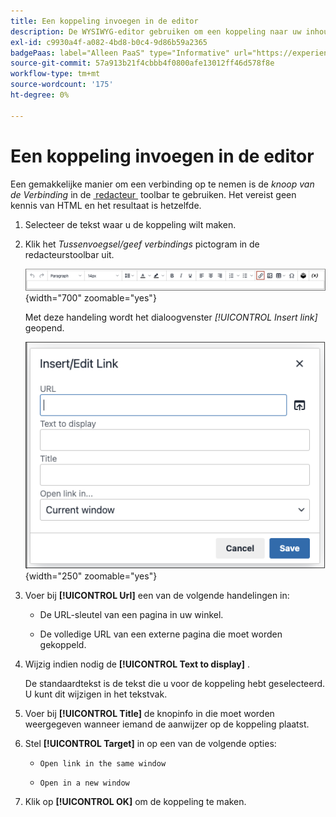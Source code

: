 ```yaml
---
title: Een koppeling invoegen in de editor
description: De WYSIWYG-editor gebruiken om een koppeling naar uw inhoud toe te voegen
exl-id: c9930a4f-a082-4bd8-b0c4-9d86b59a2365
badgePaas: label="Alleen PaaS" type="Informative" url="https://experienceleague.adobe.com/nl/docs/commerce/user-guides/product-solutions" tooltip="Is alleen van toepassing op Adobe Commerce op Cloud-projecten (door Adobe beheerde PaaS-infrastructuur) en op projecten in het veld."
source-git-commit: 57a913b21f4cbbb4f0800afe13012ff46d578f8e
workflow-type: tm+mt
source-wordcount: '175'
ht-degree: 0%

---
```


# Een koppeling invoegen in de editor

Een gemakkelijke manier om een verbinding op te nemen is de _knoop van de Verbinding_ in de [&#x200B; redacteur &#x200B;](editor.md) toolbar te gebruiken. Het vereist geen kennis van HTML en het resultaat is hetzelfde.

1. Selecteer de tekst waar u de koppeling wilt maken.

1. Klik het _Tussenvoegsel/geef verbindings_ pictogram in de redacteurstoolbar uit.

   ![&#x200B; de toolbar van de Redacteur - de Verbinding van het Tussenvoegsel &#x200B;](./assets/editor-toolbar-link-button.png){width="700" zoomable="yes"}

   Met deze handeling wordt het dialoogvenster _[!UICONTROL Insert link]_&#x200B;geopend.

   ![&#x200B; Redacteur - de verbindingsdialoog van het Tussenvoegsel &#x200B;](./assets/editor-dialog-insert-link.png){width="250" zoomable="yes"}

1. Voer bij **[!UICONTROL Url]** een van de volgende handelingen in:

   - De URL-sleutel van een pagina in uw winkel.

   - De volledige URL van een externe pagina die moet worden gekoppeld.

1. Wijzig indien nodig de **[!UICONTROL Text to display]** .

   De standaardtekst is de tekst die u voor de koppeling hebt geselecteerd. U kunt dit wijzigen in het tekstvak.

1. Voer bij **[!UICONTROL Title]** de knopinfo in die moet worden weergegeven wanneer iemand de aanwijzer op de koppeling plaatst.

1. Stel **[!UICONTROL Target]** in op een van de volgende opties:

   - `Open link in the same window`

   - `Open in a new window`

1. Klik op **[!UICONTROL OK]** om de koppeling te maken.

